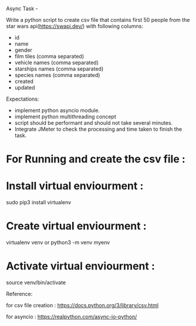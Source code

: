 Async Task -

Write a python script to create csv file that contains first 50 people from the star wars api(https://swapi.dev/) with following columns:
- id
- name
- gender
- film tiles (comma separated)
- vehicle names (comma separated)
- starships names (comma separated)
- species names (comma separated)
- created
- updated

Expectations:
- implement python asyncio module.
- implement python multithreading concept
- script should be performant and should not take several minutes.
- Integrate JMeter to check the processing and time taken to finish the task.



# For Running and create the csv file :

# Install virtual enviourment :
sudo pip3 install virtualenv 


# Create virtual enviourment :
virtualenv venv 
or
python3 -m venv myenv

# Activate virtual enviourment :
source venv/bin/activate




Reference:

for csv file creation : 
https://docs.python.org/3/library/csv.html

for asyncio :
https://realpython.com/async-io-python/
